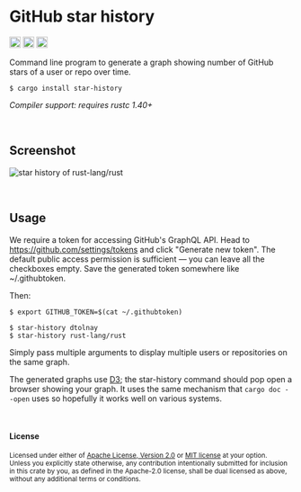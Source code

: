 GitHub star history
===================

[<img alt="github" src="https://img.shields.io/badge/github-dtolnay/star--history-8da0cb?style=for-the-badge&labelColor=555555&logo=github" height="20">](https://github.com/dtolnay/star-history)
[<img alt="crates.io" src="https://img.shields.io/crates/v/star-history.svg?style=for-the-badge&color=fc8d62&logo=rust" height="20">](https://crates.io/crates/star-history)
[<img alt="build status" src="https://img.shields.io/github/workflow/status/dtolnay/star-history/CI/master?style=for-the-badge" height="20">](https://github.com/dtolnay/star-history/actions?query=branch%3Amaster)

Command line program to generate a graph showing number of GitHub stars of a
user or repo over time.

```console
$ cargo install star-history
```

*Compiler support: requires rustc 1.40+*

<br>

## Screenshot

![star history of rust-lang/rust](https://raw.githubusercontent.com/gist/dtolnay/72ae06ef9e94271641029adf471150f5/raw/79d3bb4334b16973c072bb5ccfebd5b50bf5a130/rust-lang.svg)

<br>

## Usage

We require a token for accessing GitHub's GraphQL API. Head to
https://github.com/settings/tokens and click "Generate new token". The default
public access permission is sufficient &mdash; you can leave all the checkboxes
empty. Save the generated token somewhere like ~/.githubtoken.

Then:

```console
$ export GITHUB_TOKEN=$(cat ~/.githubtoken)

$ star-history dtolnay
$ star-history rust-lang/rust
```

Simply pass multiple arguments to display multiple users or repositories on the
same graph.

The generated graphs use [D3](https://d3js.org/); the star-history command
should pop open a browser showing your graph. It uses the same mechanism that
`cargo doc --open` uses so hopefully it works well on various systems.

<br>

#### License

<sup>
Licensed under either of <a href="LICENSE-APACHE">Apache License, Version
2.0</a> or <a href="LICENSE-MIT">MIT license</a> at your option.
</sup>

<br>

<sub>
Unless you explicitly state otherwise, any contribution intentionally submitted
for inclusion in this crate by you, as defined in the Apache-2.0 license, shall
be dual licensed as above, without any additional terms or conditions.
</sub>
